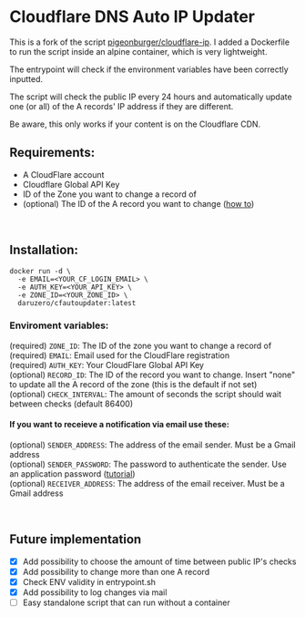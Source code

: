 # Cloudflare DNS Auto IP Updater

This is a fork of the script [pigeonburger/cloudflare-ip](https://github.com/pigeonburger/cloudflare-ip). I added a Dockerfile to run the script inside an alpine container, which is very lightweight.

The entrypoint will check if the environment variables have been correctly inputted.

The script will check the public IP every 24 hours and automatically update one (or all) of the A records' IP address if they are different.

Be aware, this only works if your content is on the Cloudflare CDN.

## Requirements:

- A CloudFlare account
- Cloudflare Global API Key
- ID of the Zone you want to change a record of
- (optional) The ID of the A record you want to change ([how to](https://api.cloudflare.com/#dns-records-for-a-zone-list-dns-records))

</br>

## Installation:

```
docker run -d \
  -e EMAIL=<YOUR_CF_LOGIN_EMAIL> \
  -e AUTH_KEY=<YOUR_API_KEY> \
  -e ZONE_ID=<YOUR_ZONE_ID> \
  daruzero/cfautoupdater:latest
```

### Enviroment variables:

(required) `ZONE_ID`: The ID of the zone you want to change a record of  
(required) `EMAIL`: Email used for the CloudFlare registration  
(required) `AUTH_KEY`: Your CloudFlare Global API Key  
(optional) `RECORD_ID`: The ID of the record you want to change. Insert "none" to update all the A record of the zone (this is the default if not set)  
(optional) `CHECK_INTERVAL`: The amount of seconds the script should wait between checks (default 86400)

#### If you want to receieve a notification via email use these:

(optional) `SENDER_ADDRESS`: The address of the email sender. Must be a Gmail address  
(optional) `SENDER_PASSWORD`: The password to authenticate the sender. Use an application password ([tutorial](https://support.google.com/accounts/answer/185833?hl=en))  
(optional) `RECEIVER_ADDRESS`: The address of the email receiver. Must be a Gmail address

</br>

## Future implementation

- [x] Add possibility to choose the amount of time between public IP's checks
- [x] Add possibility to change more than one A record
- [x] Check ENV validity in entrypoint.sh
- [x] Add possibility to log changes via mail
- [ ] Easy standalone script that can run without a container
